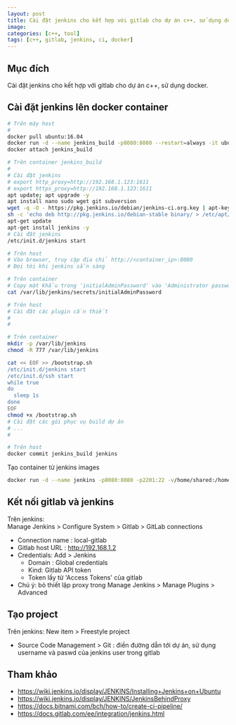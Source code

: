 ```yaml
---
layout: post
title: Cài đặt jenkins cho kết hợp với gitlab cho dự án c++, sử dụng docker    
image: 
categories: [c++, tool]
tags: [c++, gitlab, jenkins, ci, docker]
---
```


## Mục đích  
Cài đặt jenkins cho kết hợp với gitlab cho dự án c++, sử dụng docker.  

## Cài đặt jenkins lên docker container  
```bash
# Trên máy host 
#
docker pull ubuntu:16.04
docker run -d --name jenkins_build -p8080:8080 --restart=always -it ubuntu:16.04
docker attach jenkins_build

# Trên container jenkins_build
#
# Cài đặt jenkins 
# export http_proxy=http://192.168.1.123:1611
# export https_proxy=http://192.168.1.123:1611
apt update; apt upgrade -y
apt install nano sudo wget git subversion
wget -q -O - https://pkg.jenkins.io/debian/jenkins-ci.org.key | apt-key add -
sh -c 'echo deb http://pkg.jenkins.io/debian-stable binary/ > /etc/apt/sources.list.d/jenkins.list'
apt-get update
apt-get install jenkins -y
# Cài đặt jenkins
/etc/init.d/jenkins start

# Trên host 
# Vào browser, truy cập địa chỉ http://<container_ip>:8080
# Đợi tới khi jenkins sẵn sàng 

# Trên container
# Copy mật khẩu trong 'initialAdminPassword' vào 'Administrator password' trên browser của host 
cat /var/lib/jenkins/secrets/initialAdminPassword

# Trên host
# Cài đặt các plugin cần thiết 
#
#

# Trên container
mkdir -p /var/lib/jenkins
chmod -R 777 /var/lib/jenkins

cat << EOF >> /bootstrap.sh
/etc/init.d/jenkins start
/etc/init.d/ssh start
while true
do
  sleep 1s
done
EOF
chmod +x /bootstrap.sh
# Cài đặt các gói phục vụ build dự án
# ...
#

# Trên host
docker commit jenkins_build jenkins
```

Tạo container từ jenkins images 
```bash
docker run -d --name jenkins -p8080:8080 -p2201:22 -v/home/shared:/home/shared --restart=always -it jenkins /bootstrap.sh
```

## Kết nối gitlab và jenkins  
Trên jenkins:  
Manage Jenkins > Configure System > Gitlab > GitLab connections  
- Connection name : local-gitlab
- Gitlab host URL : http://192.168.1.2
- Credentials: Add > Jenkins 
  * Domain : Global credentials
  * Kind: Gitlab API token
  * Token lấy từ 'Access Tokens' của gitlab
- Chú ý: bỏ thiết lập proxy trong Manage Jenkins > Manage Plugins > Advanced

## Tạo project  
Trên jenkins:
New item > Freestyle project 
- Source Code Management > Git : điền đường dẫn tới dự án, sử dụng username và paswd của jenkins user trong gitlab

## Tham khảo  
- https://wiki.jenkins.io/display/JENKINS/Installing+Jenkins+on+Ubuntu
- https://wiki.jenkins.io/display/JENKINS/JenkinsBehindProxy
- https://docs.bitnami.com/bch/how-to/create-ci-pipeline/
- https://docs.gitlab.com/ee/integration/jenkins.html


